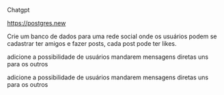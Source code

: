 Chatgpt

https://postgres.new

Crie um banco de dados para uma rede social onde os usuários podem se cadastrar ter amigos e fazer posts, cada post pode ter likes.

adicione a possibilidade de usuários mandarem mensagens diretas uns para os outros

adicione a possibilidade de usuários mandarem mensagens diretas uns para os outros